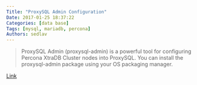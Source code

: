 ```yaml
---
Title: "ProxySQL Admin Configuration"
Date: 2017-01-25 18:37:22
Categories: [data base]
Tags: [mysql, mariadb, percona]
Authors: sedlav
---
```


> ProxySQL Admin (proxysql-admin) is a powerful tool for configuring Percona XtraDB Cluster nodes into ProxySQL. You can install the proxysql-admin package using your OS packaging manager.

[Link](https://www.percona.com/blog/2017/01/25/proxysql-admin-configuration/)
